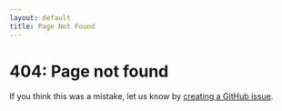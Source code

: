 ```yaml
---
layout: default
title: Page Not Found
---
```


# 404: Page not found
If you think this was a mistake, let us know by [creating a GitHub issue](https://github.com/andrewplus/epic-mickey-docs).